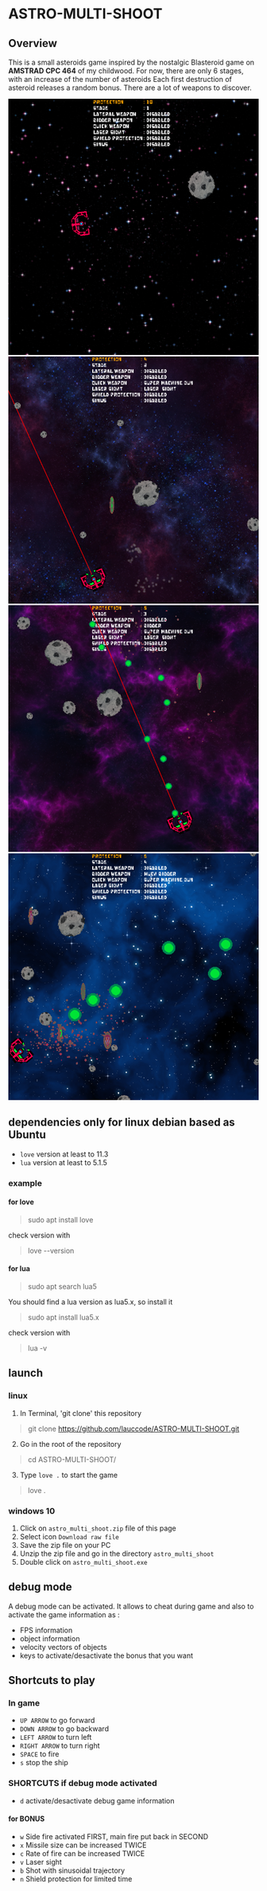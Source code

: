 # ASTRO-MULTI-SHOOT

## Overview 
This is a small asteroids game inspired by the nostalgic Blasteroid game on **AMSTRAD CPC 464** of my childwood.
For now, there are only 6 stages, with an increase of the number of asteroids
Each first destruction of asteroid releases a random bonus. There are a lot of weapons to discover.

![Texte alternatif](https://github.com/lauccode/ASTRO-MULTI-SHOOT/blob/main/inGame.png?raw=false)
![Texte alternatif](https://github.com/lauccode/ASTRO-MULTI-SHOOT/blob/main/inGame2.png?raw=false)
![Texte alternatif](https://github.com/lauccode/ASTRO-MULTI-SHOOT/blob/main/inGame3.png?raw=false)
![Texte alternatif](https://github.com/lauccode/ASTRO-MULTI-SHOOT/blob/main/inGame4.png?raw=false)

## dependencies only for linux debian based as Ubuntu
- `love` version at least to 11.3
- `lua` version at least to 5.1.5

### example
#### for love

> sudo apt install love

check version with

> love --version

#### for lua

> sudo apt search lua5

You should find a lua version as lua5.x, so install it

> sudo apt install lua5.x

check version with

> lua -v

## launch

### linux
1. In Terminal, 'git clone' this repository
> git clone https://github.com/lauccode/ASTRO-MULTI-SHOOT.git
2. Go in the root of the repository
> cd ASTRO-MULTI-SHOOT/
3. Type `love .` to start the game
> love .

### windows 10
1. Click on `astro_multi_shoot.zip` file of this page
2. Select icon `Download raw file`
3. Save the zip file on your PC
4. Unzip the zip file and go in the directory `astro_multi_shoot`
5. Double click on `astro_multi_shoot.exe`

## debug mode
A debug mode can be activated.
It allows to cheat during game and also to activate the game information as :
- FPS information
- object information
- velocity vectors of objects
- keys to activate/desactivate the bonus that you want

## Shortcuts to play
### In game

- `UP ARROW`    to go forward
- `DOWN ARROW`  to go backward
- `LEFT ARROW`  to turn left
- `RIGHT ARROW` to turn right
- `SPACE`       to fire
- `s`           stop the ship

### SHORTCUTS if debug mode activated
- `d`           activate/desactivate debug game information

#### for BONUS
- `w`           Side fire activated FIRST, main fire put back in SECOND
- `x`           Missile size can be increased TWICE
- `c`           Rate of fire can be increased TWICE
- `v`           Laser sight
- `b`           Shot with sinusoidal trajectory
- `n`           Shield protection for limited time

